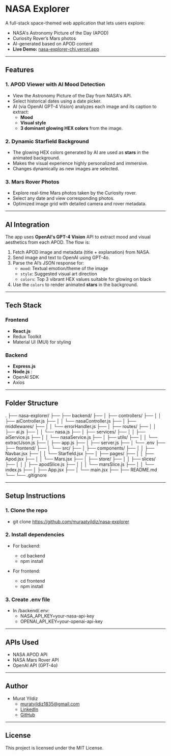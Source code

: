 # NASA Explorer

A full-stack space-themed web application that lets users explore:

-  NASA's Astronomy Picture of the Day (APOD)
-  Curiosity Rover’s Mars photos
-  AI-generated based on APOD content
- **Live Demo:** [nasa-explorer-chi.vercel.app](https://nasa-explorer-chi.vercel.app)

---

## Features

### 1. **APOD Viewer with AI Mood Detection**
- View the Astronomy Picture of the Day from NASA's API.
- Select historical dates using a date picker.
- AI (via OpenAI GPT-4 Vision) analyzes each image and its caption to extract:
  - **Mood** 
  - **Visual style** 
  - **3 dominant glowing HEX colors** from the image.

### 2. **Dynamic Starfield Background**
- The glowing HEX colors generated by AI are used as **stars** in the animated background.
- Makes the visual experience highly personalized and immersive.
- Changes dynamically as new images are selected.

### 3. **Mars Rover Photos**
- Explore real-time Mars photos taken by the Curiosity rover.
- Select any date and view corresponding photos.
- Optimized image grid with detailed camera and rover metadata.

---

## AI Integration

The app uses **OpenAI's GPT-4 Vision** API to extract mood and visual aesthetics from each APOD. The flow is:

1. Fetch APOD image and metadata (title + explanation) from NASA.
2. Send image and text to OpenAI using GPT-4o.
3. Parse the AI’s JSON response for:
   - `mood`: Textual emotion/theme of the image
   - `style`: Suggested visual art direction
   - `colors`: Top 3 vibrant HEX values suitable for glowing on black
4. Use the `colors` to render animated **stars** in the background.

---

##  Tech Stack

### Frontend
- **React.js** 
- Redux Toolkit 
- Material UI (MUI) for styling

### Backend
- **Express.js** 
- **Node.js** :
- OpenAI SDK
- Axios 

---
## Folder Structure

.
├── nasa-explorer/
├── ├── backend/
├── │   ├── controllers/
├── │   │   ├── aiController.js
├── │   │   └── nasaController.js
├── │   ├── middlewares/
├── │   │   └── errorHandler.js
├── │   ├── routes/
├── │   │   ├── ai.js
├── │   │   └── nasa.js
├── │   ├── services/
├── │   │   ├── aiService.js
├── │   │   └── nasaService.js
├── │   ├── utils/
├── │   │   └── extractJson.js
├── │   ├── app.js
├── │   ├── server.js
├── │   └── .env
├── ├── frontend/
├── │   └── src/
├── │       ├── components/
├── │       │   ├── Navbar.jsx
├── │       │   └── Starfield.jsx
├── │       ├── pages/
├── │       │   ├── Apod.jsx
├── │       │   └── Mars.jsx
├── │       ├── store/
├── │       │   ├── slices/
├── │       │   │   ├── apodSlice.js
├── │       │   │   └── marsSlice.js
├── │       │   └── index.js
├── │       ├── App.jsx
├── │       └── main.jsx
├── ├── README.md
└── └── .gitignore


---

##  Setup Instructions

### 1. **Clone the repo** 
   -  git clone https://github.com/muraatyildiz/nasa-explorer
 
### 2. **Install dependencies** 
- For backend:
  - cd backend
  - npm install

- For frontend:
  - cd frontend
  - npm install
### 3. **Create .env file** 
- In /backend/.env:
  - NASA_API_KEY=your-nasa-api-key
  - OPENAI_API_KEY=your-openai-api-key
---

## APIs Used
- NASA APOD API
- NASA Mars Rover API
- OpenAI API (GPT-4o)
---
## Author
- Murat Yildiz
  - muratyildiz1835@gmail.com
  - [LinkedIn](https://www.linkedin.com/in/murat-yildiz12/)
  - [GitHub](https://github.com/muraatyildiz)
---
## License
This project is licensed under the MIT License.


